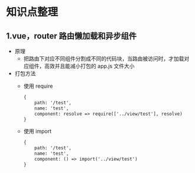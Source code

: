 # 知识点整理

## 1.vue，router 路由懒加载和异步组件

- 原理
  - 把路由下对应不同组件分割成不同的代码块，当路由被访问时，才加载对应组件，高效并且能减小打包的 app.js 文件大小
- 打包方法
  - 使用 require

    ```xml
    {
        path: '/test',
        name: 'test',
        component: resolve => require(['../view/test'], resolve)
    }
    ```

  - 使用 import
  
    ```xml
    {
        path: '/test',
        name: 'test',
        component: () => import('../view/test')
    }
    ```
